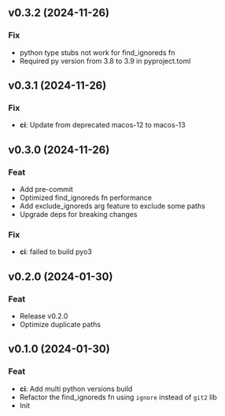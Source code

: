 ## v0.3.2 (2024-11-26)

### Fix

- python type stubs not work for find_ignoreds fn
- Required py version from 3.8 to 3.9 in pyproject.toml

## v0.3.1 (2024-11-26)

### Fix

- **ci**: Update from deprecated macos-12 to macos-13

## v0.3.0 (2024-11-26)

### Feat

- Add pre-commit
- Optimized find_ignoreds fn performance
- Add exclude_ignoreds arg feature to exclude some paths
- Upgrade deps for breaking changes

### Fix

- **ci**: failed to build pyo3

## v0.2.0 (2024-01-30)

### Feat

- Release v0.2.0
- Optimize duplicate paths

## v0.1.0 (2024-01-30)

### Feat

- **ci**: Add multi python versions build
- Refactor the find_ignoreds fn using `ignore` instead of `git2` lib
- Init

